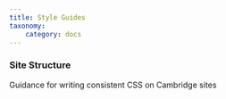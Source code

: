 ```yaml
---
title: Style Guides
taxonomy:
    category: docs
---
```


### Site Structure

Guidance for writing consistent CSS on Cambridge sites